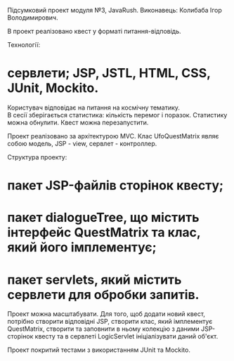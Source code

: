 Підсумковий проект модуля №3, JavaRush.
Виконавець: Колибаба Ігор Володимирович.

В проект реалізовано квест у форматі питання-відповідь.

Технології: 
# сервлети; JSP, JSTL, HTML, CSS, JUnit, Mockito.

Користувач відповідає на питання на космічну тематику.  
В сесії зберігається статистика: кількість перемог і поразок. 
Статистику можна обнулити. Квест можна перезапустити. 

Проект реалізовано за архітектурою MVC. Клас UfoQuestMatrix являє собою модель,
JSP - view, сервлет - контроллер. 

Структура проекту: 
# пакет JSP-файлів сторінок квесту; 
# пакет dialogueTree, що містить інтерфейс QuestMatrix та клас, який його імплементує;
# пакет servlets, який містить сервлети для обробки запитів.

Проект можна масштабувати. Для того, щоб додати новий квест, потрібно створити відповідні
JSP, створити клас, який імплементує QuestMatrix, створити та заповнити в ньому колекцію 
з даними JSP-сторінок квесту та в сервлеті LogicServlet ініціалізувати даний об'єкт.

Проект покритий тестами з використанням JUnit та Mockito.